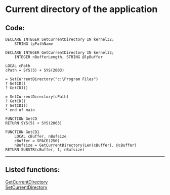 <link rel="stylesheet" type="text/css" href="../css/win32api.css">  
<link rel="stylesheet" href="https://cdnjs.cloudflare.com/ajax/libs/font-awesome/4.7.0/css/font-awesome.min.css">

# Current directory of the application

## Code:
```foxpro  
DECLARE INTEGER SetCurrentDirectory IN kernel32;
	STRING lpPathName

DECLARE INTEGER GetCurrentDirectory IN kernel32;
	INTEGER nBufferLength, STRING @lpBuffer

LOCAL cPath
cPath = SYS(5) + SYS(2003)

= SetCurrentDirectory("c:\Program Files")
? GetCD()
? GetCD1()

= SetCurrentDirectory(cPath)
? GetCD()
? GetCD1()
* end of main

FUNCTION GetCD
RETURN SYS(5) + SYS(2003)

FUNCTION GetCD1
	LOCAL cBuffer, nBufsize
	cBuffer = SPACE(250)
	nBufsize = GetCurrentDirectory(Len(cBuffer), @cBuffer)
RETURN SUBSTR(cBuffer, 1, nBufsize)  
```  
***  


## Listed functions:
[GetCurrentDirectory](../libraries/kernel32/GetCurrentDirectory.md)  
[SetCurrentDirectory](../libraries/kernel32/SetCurrentDirectory.md)  
